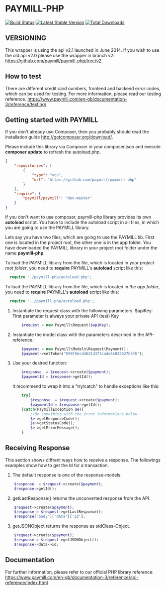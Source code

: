 PAYMILL-PHP
===========

[![Build Status](https://travis-ci.org/paymill/paymill-php.png)](https://travis-ci.org/paymill/paymill-php)
[![Latest Stable Version](https://poser.pugx.org/paymill/paymill/v/stable.png)](https://packagist.org/packages/paymill/paymill)
[![Total Downloads](https://poser.pugx.org/paymill/paymill/downloads.png)](https://packagist.org/packages/paymill/paymill)

VERSIONING
----------

This wrapper is using the api v2.1 launched in June 2014.
If you wish to use the old api v2.0 please use the wrapper in branch v2: https://github.com/paymill/paymill-php/tree/v2.

How to test
-----------
There are different credit card numbers, frontend and backend error codes, which can be used for testing.
For more information, please read our testing reference.
https://www.paymill.com/en-gb/documentation-3/reference/testing/


Getting started with PAYMILL
----------------------------
If you don't already use Composer, then you probably should read the installation guide http://getcomposer.org/download/.

Please include this library via Composer in your composer.json and execute **composer update** to refresh the autoload.php.

```json
{
    "repositories": [
        {
            "type": "vcs",
            "url": "https://github.com/paymill/paymill-php"
        }
    ],
    "require": {
        "paymill/paymill": "dev-master"
    }
}
```

If you don't want to use composer, paymill-php library provides its own **autoload** script. You have to include the autoload script in all files, in which you are going to use the PAYMILL library.

Lets say you have two files, which are going to use the PAYMILL lib. First one is located in the project root, the other one is in the app folder. You have downloaded the PAYMILL library in your project root folder under the name **paymill-php**.

To load the PAYMILL library from the file, which is located in *your project root folder*, you need to **require** PAYMILL's **autoload** script like this:

```php
  require './paymill-php/autoload.php';
```

To load the PAYMILL library from the file, which is located in *the app folder*, you need to **require** PAYMILL's **autoload** script like this:

```php
  require '../paymill-php/autoload.php';
```

1.  Instantiate the request class with the following parameters:
    $apiKey: First parameter is always your private API (test) Key

    ```php
        $request = new Paymill\Request($apiKey);
    ```
2.  Instantiate the model class with the parameters described in the API-reference:
    ```php
        $payment = new Paymill\Models\Request\Payment();
        $payment->setToken("098f6bcd4621d373cade4e832627b4f6");
    ```
3.  Use your desired function:

    ```php
        $response  = $request->create($payment);
        $paymentId = $response->getId();
    ```

    It recommend to wrap it into a "try/catch" to handle exceptions like this:
    ```php
        try{
            $response  = $request->create($payment);
            $paymentId = $response->getId();
        }catch(PaymillException $e){
            //Do something with the error informations below
            $e->getResponseCode();
            $e->getStatusCode();
            $e->getErrorMessage();
        }
    ```

Receiving Response
--------------

This section shows diffrent ways how to receive a response.
The followings examples show how to get the Id for a transaction.

1. The default response is one of the response-models.
```php
    $response  = $request->create($payment);
    $response->getId();
```

2. getLastResponse() returns the unconverted response from the API.
```php
    $request->create($payment);
    $response = $request->getLastResponse();
    $response['body']['data']['id'];
```

3. getJSONObject returns the response as stdClass-Object.
```php
    $request->create($payment);
    $response = $request->getJSONObject();
    $response->data->id;
```

Documentation
--------------

For further information, please refer to our official PHP library reference: https://www.paymill.com/en-gb/documentation-3/reference/api-reference/index.html
